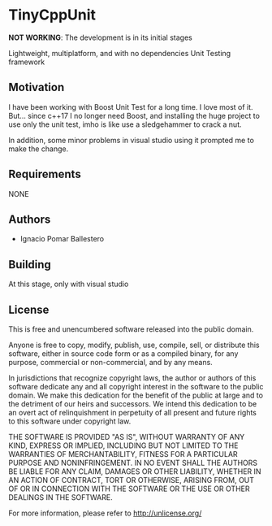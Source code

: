 # TinyCppUnit
**NOT WORKING**: The development is in its initial stages

Lightweight, multiplatform, and with no dependencies Unit Testing framework 

## Motivation
I have been working with Boost Unit Test for a long time. I love most of it. 
But... since c++17 I no longer need Boost, and installing the huge project to 
use only the unit test, imho is like use a sledgehammer to crack a nut.

In addition, some minor problems in visual studio using it prompted me to make 
the change.

## Requirements
NONE


## Authors
- Ignacio Pomar Ballestero



## Building
At this stage, only with visual studio

## License
This is free and unencumbered software released into the public domain.

Anyone is free to copy, modify, publish, use, compile, sell, or distribute this
software, either in source code form or as a compiled binary, for any purpose,
commercial or non-commercial, and by any means.

In jurisdictions that recognize copyright laws, the author or authors of this
software dedicate any and all copyright interest in the software to the public
domain. We make this dedication for the benefit of the public at large and to
the detriment of our heirs and successors. We intend this dedication to be an
overt act of relinquishment in perpetuity of all present and future rights to
this software under copyright law.

THE SOFTWARE IS PROVIDED "AS IS", WITHOUT WARRANTY OF ANY KIND, EXPRESS OR
IMPLIED, INCLUDING BUT NOT LIMITED TO THE WARRANTIES OF MERCHANTABILITY, FITNESS
FOR A PARTICULAR PURPOSE AND NONINFRINGEMENT. IN NO EVENT SHALL THE AUTHORS BE
LIABLE FOR ANY CLAIM, DAMAGES OR OTHER LIABILITY, WHETHER IN AN ACTION OF
CONTRACT, TORT OR OTHERWISE, ARISING FROM, OUT OF OR IN CONNECTION WITH THE
SOFTWARE OR THE USE OR OTHER DEALINGS IN THE SOFTWARE.

For more information, please refer to <http://unlicense.org/>


